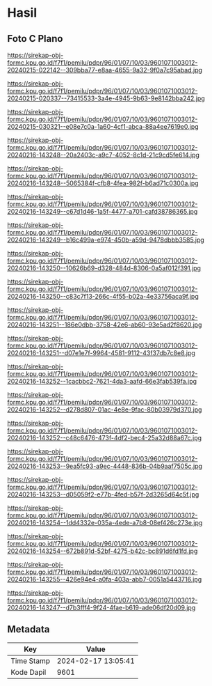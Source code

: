 # Hasil

## Foto C Plano

https://sirekap-obj-formc.kpu.go.id/f7f1/pemilu/pdpr/96/01/07/10/03/9601071003012-20240215-022142--309bba77-e8aa-4655-9a32-9f0a7c95abad.jpg

https://sirekap-obj-formc.kpu.go.id/f7f1/pemilu/pdpr/96/01/07/10/03/9601071003012-20240215-020337--73415533-3a4e-4945-9b63-9e8142bba242.jpg

https://sirekap-obj-formc.kpu.go.id/f7f1/pemilu/pdpr/96/01/07/10/03/9601071003012-20240215-030321--e08e7c0a-1a60-4cf1-abca-88a4ee7619e0.jpg

https://sirekap-obj-formc.kpu.go.id/f7f1/pemilu/pdpr/96/01/07/10/03/9601071003012-20240216-143248--20a2403c-a9c7-4052-8c1d-21c9cd5fe614.jpg

https://sirekap-obj-formc.kpu.go.id/f7f1/pemilu/pdpr/96/01/07/10/03/9601071003012-20240216-143248--5065384f-cfb8-4fea-982f-b6ad71c0300a.jpg

https://sirekap-obj-formc.kpu.go.id/f7f1/pemilu/pdpr/96/01/07/10/03/9601071003012-20240216-143249--c67d1d46-1a5f-4477-a701-cafd38786365.jpg

https://sirekap-obj-formc.kpu.go.id/f7f1/pemilu/pdpr/96/01/07/10/03/9601071003012-20240216-143249--b16c499a-e974-450b-a59d-9478dbbb3585.jpg

https://sirekap-obj-formc.kpu.go.id/f7f1/pemilu/pdpr/96/01/07/10/03/9601071003012-20240216-143250--10626b69-d328-484d-8306-0a5af012f391.jpg

https://sirekap-obj-formc.kpu.go.id/f7f1/pemilu/pdpr/96/01/07/10/03/9601071003012-20240216-143250--c83c7f13-266c-4f55-b02a-4e33756aca9f.jpg

https://sirekap-obj-formc.kpu.go.id/f7f1/pemilu/pdpr/96/01/07/10/03/9601071003012-20240216-143251--186e0dbb-3758-42e6-ab60-93e5ad2f8620.jpg

https://sirekap-obj-formc.kpu.go.id/f7f1/pemilu/pdpr/96/01/07/10/03/9601071003012-20240216-143251--d07e1e7f-9964-4581-9112-43f37db7c8e8.jpg

https://sirekap-obj-formc.kpu.go.id/f7f1/pemilu/pdpr/96/01/07/10/03/9601071003012-20240216-143252--1cacbbc2-7621-4da3-aafd-66e3fab539fa.jpg

https://sirekap-obj-formc.kpu.go.id/f7f1/pemilu/pdpr/96/01/07/10/03/9601071003012-20240216-143252--d278d807-01ac-4e8e-9fac-80b03979d370.jpg

https://sirekap-obj-formc.kpu.go.id/f7f1/pemilu/pdpr/96/01/07/10/03/9601071003012-20240216-143252--c48c6476-473f-4df2-bec4-25a32d88a67c.jpg

https://sirekap-obj-formc.kpu.go.id/f7f1/pemilu/pdpr/96/01/07/10/03/9601071003012-20240216-143253--9ea5fc93-a9ec-4448-836b-04b9aaf7505c.jpg

https://sirekap-obj-formc.kpu.go.id/f7f1/pemilu/pdpr/96/01/07/10/03/9601071003012-20240216-143253--d05059f2-e77b-4fed-b57f-2d3265d64c5f.jpg

https://sirekap-obj-formc.kpu.go.id/f7f1/pemilu/pdpr/96/01/07/10/03/9601071003012-20240216-143254--1dd4332e-035a-4ede-a7b8-08ef426c273e.jpg

https://sirekap-obj-formc.kpu.go.id/f7f1/pemilu/pdpr/96/01/07/10/03/9601071003012-20240216-143254--672b891d-52bf-4275-b42c-bc891d6fd1fd.jpg

https://sirekap-obj-formc.kpu.go.id/f7f1/pemilu/pdpr/96/01/07/10/03/9601071003012-20240216-143255--426e94e4-a0fa-403a-abb7-0051a5443716.jpg

https://sirekap-obj-formc.kpu.go.id/f7f1/pemilu/pdpr/96/01/07/10/03/9601071003012-20240216-143247--d7b3fff4-9f24-4fae-b619-ade06df20d09.jpg


## Metadata

| Key        | Value               |
| ---------- | ------------------- |
| Time Stamp | 2024-02-17 13:05:41 |
| Kode Dapil | 9601                |



